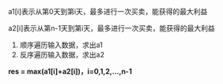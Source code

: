 a1[i]表示从第0天到第i天，最多进行一次买卖，能获得的最大利益

a2[i]表示从第n-1天到第i天，最多进行一次买卖，能获得的最大利益

 1. 顺序遍历输入数据，求出a1
 2. 反序遍历输入数据，求出a2

**res = max(a1[i]+a2[i])，i=0,1,2,...,n-1**

